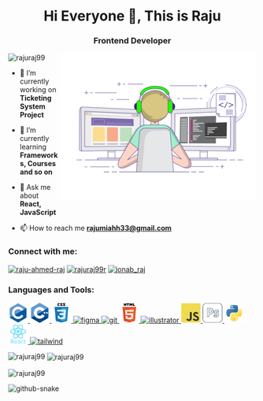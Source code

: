 <h1 align="center">Hi Everyone 👋, This is Raju</h1>
<h3 align="center">Frontend Developer</h3>

<img align="right" alt="Coding" width="400" src="https://raw.githubusercontent.com/devSouvik/devSouvik/master/gif3.gif">

<p align="left"> <img src="https://komarev.com/ghpvc/?username=rajuraj99&label=Profile%20views&color=0e75b6&style=flat" alt="rajuraj99" /> </p>

- 🔭 I’m currently working on **Ticketing System Project**

- 🌱 I’m currently learning **Frameworks, Courses and so on**

- 💬 Ask me about **React, JavaScript**

- 📫 How to reach me **rajumiahh33@gmail.com**

<h3 align="left">Connect with me:</h3>
<p align="left">
<a href="https://linkedin.com/in/raju-ahmed-raj" target="blank"><img align="center" src="https://raw.githubusercontent.com/rahuldkjain/github-profile-readme-generator/master/src/images/icons/Social/linked-in-alt.svg" alt="raju-ahmed-raj" height="30" width="40" /></a>
<a href="https://fb.com/rajuraj99r" target="blank"><img align="center" src="https://raw.githubusercontent.com/rahuldkjain/github-profile-readme-generator/master/src/images/icons/Social/facebook.svg" alt="rajuraj99r" height="30" width="40" /></a>
<a href="https://instagram.com/jonab_raj" target="blank"><img align="center" src="https://raw.githubusercontent.com/rahuldkjain/github-profile-readme-generator/master/src/images/icons/Social/instagram.svg" alt="jonab_raj" height="30" width="40" /></a>
</p>

<h3 align="left">Languages and Tools:</h3>
<p align="left"> <a href="https://www.cprogramming.com/" target="_blank" rel="noreferrer"> <img src="https://raw.githubusercontent.com/devicons/devicon/master/icons/c/c-original.svg" alt="c" width="40" height="40"/> </a> <a href="https://www.w3schools.com/cpp/" target="_blank" rel="noreferrer"> <img src="https://raw.githubusercontent.com/devicons/devicon/master/icons/cplusplus/cplusplus-original.svg" alt="cplusplus" width="40" height="40"/> </a> <a href="https://www.w3schools.com/css/" target="_blank" rel="noreferrer"> <img src="https://raw.githubusercontent.com/devicons/devicon/master/icons/css3/css3-original-wordmark.svg" alt="css3" width="40" height="40"/> </a> <a href="https://www.figma.com/" target="_blank" rel="noreferrer"> <img src="https://www.vectorlogo.zone/logos/figma/figma-icon.svg" alt="figma" width="40" height="40"/> </a> <a href="https://git-scm.com/" target="_blank" rel="noreferrer"> <img src="https://www.vectorlogo.zone/logos/git-scm/git-scm-icon.svg" alt="git" width="40" height="40"/> </a> <a href="https://www.w3.org/html/" target="_blank" rel="noreferrer"> <img src="https://raw.githubusercontent.com/devicons/devicon/master/icons/html5/html5-original-wordmark.svg" alt="html5" width="40" height="40"/> </a> <a href="https://www.adobe.com/in/products/illustrator.html" target="_blank" rel="noreferrer"> <img src="https://www.vectorlogo.zone/logos/adobe_illustrator/adobe_illustrator-icon.svg" alt="illustrator" width="40" height="40"/> </a> <a href="https://developer.mozilla.org/en-US/docs/Web/JavaScript" target="_blank" rel="noreferrer"> <img src="https://raw.githubusercontent.com/devicons/devicon/master/icons/javascript/javascript-original.svg" alt="javascript" width="40" height="40"/> </a> <a href="https://www.photoshop.com/en" target="_blank" rel="noreferrer"> <img src="https://raw.githubusercontent.com/devicons/devicon/master/icons/photoshop/photoshop-line.svg" alt="photoshop" width="40" height="40"/> </a> <a href="https://www.python.org" target="_blank" rel="noreferrer"> <img src="https://raw.githubusercontent.com/devicons/devicon/master/icons/python/python-original.svg" alt="python" width="40" height="40"/> </a> <a href="https://reactjs.org/" target="_blank" rel="noreferrer"> <img src="https://raw.githubusercontent.com/devicons/devicon/master/icons/react/react-original-wordmark.svg" alt="react" width="40" height="40"/> </a> <a href="https://tailwindcss.com/" target="_blank" rel="noreferrer"> <img src="https://www.vectorlogo.zone/logos/tailwindcss/tailwindcss-icon.svg" alt="tailwind" width="40" height="40"/> </a> </p>

<p><img align="left" src="https://github-readme-stats.vercel.app/api/top-langs?username=rajuraj99&show_icons=true&locale=en&layout=compact" alt="rajuraj99" /></p>

<p>&nbsp;<img align="center" src="https://github-readme-stats.vercel.app/api?username=rajuraj99&show_icons=true&locale=en" alt="rajuraj99" /></p>

<p><img align="center" src="https://github-readme-streak-stats.herokuapp.com/?user=rajuraj99&" alt="rajuraj99" /></p>

<picture>
  <source media="(prefers-color-scheme: dark)" srcset="https://raw.githubusercontent.com/rajuraj99/rajuraj99/output/github-snake-dark.svg" />
  <source media="(prefers-color-scheme: light)" srcset="https://raw.githubusercontent.com/rajuraj99/rajuraj99/output/github-snake.svg" />
  <img alt="github-snake" src="https://raw.githubusercontent.com/rajuraj99/rajuraj99/output/github-snake.svg" />
</picture>
